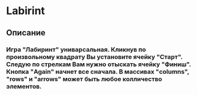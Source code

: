 # Labirint

## Описание

### Игра "Лабиринт" униварсальная. Кликнув по произвольному квадрату Вы установите ячейку "Старт". Следую по стрелкам Вам нужно отыскать ячейку "Финиш". Кнопка "Again" начнет все сначала. В массивах "columns", "rows" и "arrows" может быть любое колличество элементов.
